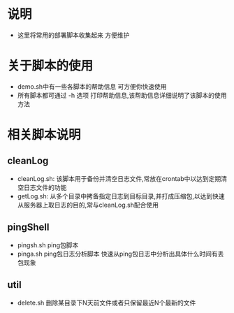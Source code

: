 ﻿# 说明
* 这里将常用的部署脚本收集起来 方便维护

# 关于脚本的使用
* demo.sh中有一些各脚本的帮助信息 可方便你快速使用
* 所有脚本都可通过 -h 选项 打印帮助信息,该帮助信息详细说明了该脚本的使用方法

# 相关脚本说明
## cleanLog
* cleanLog.sh: 该脚本用于备份并清空日志文件,常放在crontab中以达到定期清空日志文件的功能
* getLog.sh: 从多个目录中拷备指定日志到目标目录,并打成压缩包,以达到快速从服务器上取日志的目的,常与cleanLog.sh配合使用

## pingShell
 * pingsh.sh ping包脚本
 * pinga.sh  ping包日志分析脚本 快速从ping包日志中分析出具体什么时间有丢包现象

## util
* delete.sh 删除某目录下N天前文件或者只保留最近N个最新的文件

